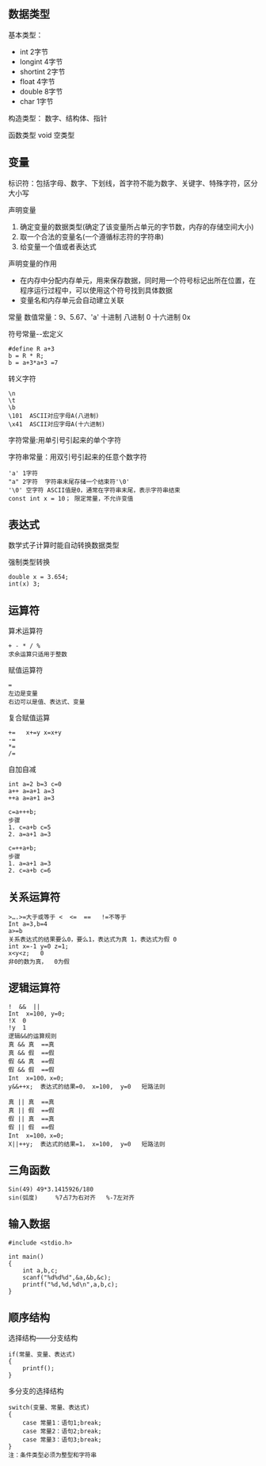 ## 数据类型
基本类型：
- int 2字节 
- longint 4字节 
- shortint 2字节 
- float 4字节 
- double 8字节 
- char 1字节

构造类型：
数字、结构体、指针

函数类型
void 空类型

## 变量
标识符：包括字母、数字、下划线，首字符不能为数字、关键字、特殊字符，区分大小写

声明变量
1. 确定变量的数据类型(确定了该变量所占单元的字节数，内存的存储空间大小)
2. 取一个合法的变量名(一个遵循标志符的字符串)
3. 给变量一个值或者表达式

声明变量的作用
- 在内存中分配内存单元，用来保存数据，同时用一个符号标记出所在位置，在程序运行过程中，可以使用这个符号找到具体数据
- 变量名和内存单元会自动建立关联

常量
数值常量：9、5.67、'a'
十进制
八进制 0
十六进制 0x

符号常量--宏定义
```
#define R a+3
b = R * R;
b = a+3*a+3 =7
```

转义字符
```
\n
\t
\b
\101  ASCII对应字母A(八进制)
\x41  ASCII对应字母A(十六进制)
```

字符常量:用单引号引起来的单个字符

字符串常量：用双引号引起来的任意个数字符

```
'a' 1字符
"a" 2字符  字符串末尾存储一个结束符'\0'
'\0' 空字符 ASCII值是0，通常在字符串末尾，表示字符串结束
const int x = 10； 限定常量，不允许变值
```

## 表达式
数学式子计算时能自动转换数据类型

强制类型转换
```
double x = 3.654;
int(x) 3;
```

## 运算符
算术运算符
```
+ - * / % 
求余运算只适用于整数
```

赋值运算符
```
=
左边是变量
右边可以是值、表达式、变量
```

复合赋值运算
```
+=   x+=y x=x+y
-=
*=
/=
```

自加自减
```
int a=2 b=3 c=0
a++ a=a+1 a=3
++a a=a+1 a=3

c=a+++b;
步骤
1. c=a+b c=5
2. a=a+1 a=3

c=++a+b;
步骤
1. a=a+1 a=3
2. c=a+b c=6
```

## 关系运算符
```
>….>=大于或等于 <  <=  ==   !=不等于
Int a=3,b=4
a>=b
关系表达式的结果要么0，要么1，表达式为真 1，表达式为假 0
int x=-1 y=0 z=1;
x<y<z;   0
非0的数为真，  0为假
```

## 逻辑运算符
```
!  &&  ||
Int  x=100, y=0;
!X  0
!y  1
逻辑&&的运算规则
真 && 真  ==真
真 && 假  ==假
假 && 真  ==假
假 && 假  ==假
Int  x=100，x=0;
y&&++x;  表达式的结果=0， x=100,  y=0   短路法则

真 || 真  ==真
真 || 假  ==假
假 || 真  ==真
假 || 假  ==假
Int  x=100，x=0;
X||++y;  表达式的结果=1， x=100,  y=0   短路法则
```

## 三角函数
```
Sin(49) 49*3.1415926/180
sin(弧度)     %7占7为右对齐   %-7左对齐
```

## 输入数据
```
#include <stdio.h>

int main()
{
	int a,b,c;
	scanf("%d%d%d",&a,&b,&c);
	printf("%d,%d,%d\n",a,b,c);
}
```

## 顺序结构
选择结构——分支结构
```
if(常量、变量、表达式)
{
    printf();
}
```

多分支的选择结构
```
switch(变量、常量、表达式)
{
    case 常量1：语句1;break;
    case 常量2：语句2;break;
    case 常量3：语句3;break;
}
注：条件类型必须为整型和字符串
```


